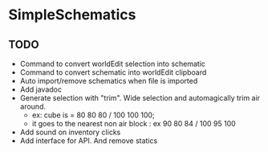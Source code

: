# SimpleSchematics

## TODO
 - Command to convert worldEdit selection into schematic
 - Command to convert schematic into worldEdit clipboard
 - Auto import/remove schematics when file is imported
 - Add javadoc
 - Generate selection with "trim". Wide selection and automagically trim air around.
   - ex: cube is = 80 80 80 / 100 100 100;
   - it goes to the nearest non air block : ex 90 80 84 / 100 95 100
 - Add sound on inventory clicks
 - Add interface for API. And remove statics